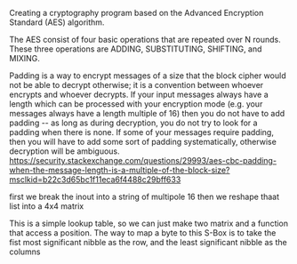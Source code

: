Creating a cryptography program based on the Advanced Encryption Standard (AES) algorithm.

The AES consist of four basic operations that are repeated over N rounds. These three operations are ADDING, SUBSTITUTING, SHIFTING, and MIXING.


Padding is a way to encrypt messages of a size that the block cipher would not be able to decrypt otherwise; it is a convention between whoever encrypts and whoever decrypts. If your input messages always have a length which can be processed with your encryption mode (e.g. your messages always have a length multiple of 16) then you do not have to add padding -- as long as during decryption, you do not try to look for a padding when there is none. If some of your messages require padding, then you will have to add some sort of padding systematically, otherwise decryption will be ambiguous.
https://security.stackexchange.com/questions/29993/aes-cbc-padding-when-the-message-length-is-a-multiple-of-the-block-size?msclkid=b22c3d65bc1f11eca6f4488c29bff633 



first we break the inout into a string of multipole 16
then we reshape thaat list into a 4x4 matrix

This is a simple lookup table, so we can just make two matrix and a function that access a position. The way to map a byte to this S-Box is to take the fist most significant nibble as the row, and the least significant nibble as the columns